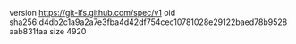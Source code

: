 version https://git-lfs.github.com/spec/v1
oid sha256:d4db2c1a9a2a7e3fba4d42df754cec10781028e29122baed78b9528aab831faa
size 4920
